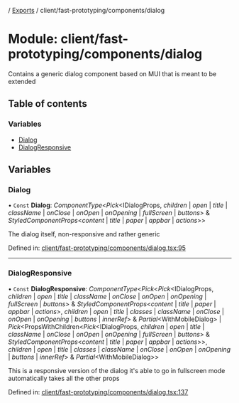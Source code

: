 [](../README.md) / [Exports](../modules.md) / client/fast-prototyping/components/dialog

# Module: client/fast-prototyping/components/dialog

Contains a generic dialog component based on MUI that is meant to be extended

## Table of contents

### Variables

- [Dialog](client_fast_prototyping_components_dialog.md#dialog)
- [DialogResponsive](client_fast_prototyping_components_dialog.md#dialogresponsive)

## Variables

### Dialog

• `Const` **Dialog**: *ComponentType*<*Pick*<IDialogProps, *children* \| *open* \| *title* \| *className* \| *onClose* \| *onOpen* \| *onOpening* \| *fullScreen* \| *buttons*\> & *StyledComponentProps*<*content* \| *title* \| *paper* \| *appbar* \| *actions*\>\>

The dialog itself, non-responsive and rather generic

Defined in: [client/fast-prototyping/components/dialog.tsx:95](https://github.com/onzag/itemize/blob/55e63f2c/client/fast-prototyping/components/dialog.tsx#L95)

___

### DialogResponsive

• `Const` **DialogResponsive**: *ComponentType*<*Pick*<*Pick*<IDialogProps, *children* \| *open* \| *title* \| *className* \| *onClose* \| *onOpen* \| *onOpening* \| *fullScreen* \| *buttons*\> & *StyledComponentProps*<*content* \| *title* \| *paper* \| *appbar* \| *actions*\>, *children* \| *open* \| *title* \| *classes* \| *className* \| *onClose* \| *onOpen* \| *onOpening* \| *buttons* \| *innerRef*\> & *Partial*<WithMobileDialog\> \| *Pick*<PropsWithChildren<*Pick*<IDialogProps, *children* \| *open* \| *title* \| *className* \| *onClose* \| *onOpen* \| *onOpening* \| *fullScreen* \| *buttons*\> & *StyledComponentProps*<*content* \| *title* \| *paper* \| *appbar* \| *actions*\>\>, *children* \| *open* \| *title* \| *classes* \| *className* \| *onClose* \| *onOpen* \| *onOpening* \| *buttons* \| *innerRef*\> & *Partial*<WithMobileDialog\>\>

This is a responsive version of the dialog
it's able to go in fullscreen mode automatically
takes all the other props

Defined in: [client/fast-prototyping/components/dialog.tsx:137](https://github.com/onzag/itemize/blob/55e63f2c/client/fast-prototyping/components/dialog.tsx#L137)
